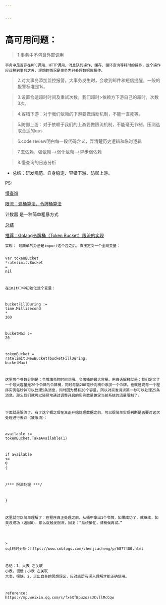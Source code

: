 ```yaml
---


---
```


<h1 id="高可用问题：">高可用问题：</h1>
<blockquote>
<p>1.事务中不包含外部调用</p>
</blockquote>
<pre><code>事务中是否存在RPC调用、HTTP调用、消息队列操作、缓存、循环查询等耗时的操作，这个操作应该移到事务之外，理想的情况是事务内只处理数据库操作。
</code></pre>
<blockquote>
<p>2.对大事务添加监控报警。大事务发生时，会收到邮件和短信提醒，一般的报警标准是1s。</p>
</blockquote>
<blockquote>
<p>3.设置合适超时时间及重试次数，我们超时&gt;依赖方下游自己的超时，次数 3次。</p>
</blockquote>
<blockquote>
<p>4.容错下游：对于我们依赖的下游要做熔断机制，不能一直死等。</p>
</blockquote>
<blockquote>
<p>5.防御上游：对于依赖于我们的上游要做限流机制，不能毫无节制。压测选取合适的qps.</p>
</blockquote>
<blockquote>
<p>6.code review明白每一段代码含义，弄清楚历史逻辑和临时逻辑</p>
</blockquote>
<blockquote>
<p>7.去依赖，强依赖—&gt;弱化依赖—&gt;异步弱依赖</p>
</blockquote>
<blockquote>
<p>8.慢查询的日志分析</p>
</blockquote>
<ul>
<li>总结：研发规范、自身稳定、容错下游、防御上游。</li>
</ul>
<p>PS:</p>
<p><a href="http://www.zsythink.net/archives/1260">慢查询</a></p>
<p><a href="https://github.com/yangwenmai/ratelimit">限流：漏桶算法、令牌桶算法</a></p>
<p>计数器 是一种简单粗暴方式</p>
<p><a href="http://www.blogjava.net/stevenjohn/archive/2016/06/14/430882.html">总结</a></p>
<p><a href="https://blog.imlibo.com/2016/06/20/golang-token-bucket/">推荐：Golang令牌桶（Token Bucket）限流的实现</a></p>
<pre class=" language-go"><code class="prism  language-go">实现： 最简单的办法是<span class="token keyword">import</span>这个包之后，直接定义一个全局变量：

<span class="token keyword">var</span> tokenBucket <span class="token operator">*</span>ratelimit<span class="token punctuation">.</span>Bucket <span class="token operator">=</span> <span class="token boolean">nil</span>

在<span class="token function">init</span><span class="token punctuation">(</span><span class="token punctuation">)</span>中初始化这个变量：

bucketFillDuring <span class="token operator">:=</span> time<span class="token punctuation">.</span>Millisecond <span class="token operator">*</span> <span class="token number">200</span>

bucketMax <span class="token operator">:=</span> <span class="token number">20</span>

tokenBucket <span class="token operator">=</span> ratelimit<span class="token punctuation">.</span><span class="token function">NewBucket</span><span class="token punctuation">(</span>bucketFillDuring<span class="token punctuation">,</span> bucketMax<span class="token punctuation">)</span>

这里两个参数分别是：令牌填充的时间间隔、令牌桶的最大容量。用白话解释就是：我们定义了一个最大容量是<span class="token number">20</span>个令牌的令牌桶，同时每隔<span class="token number">200</span>毫秒向桶中添加一个令牌。也就是说每一个程序实例每秒钟可以处理<span class="token number">5</span>条消息，同时因为桶有<span class="token number">20</span>个容量，所以对突发请求第一秒可以处理<span class="token number">25</span>条消息。那么我们就可以轻易地通过调整开启的实例数量确定当前系统的流量限制了。

下面就是限流了。有了这个桶之后在真正开始处理数据之前，可以很简单实现判断是否要对这次处理进行丢弃（被限流）：

available <span class="token operator">:=</span> tokenBucket<span class="token punctuation">.</span><span class="token function">TakeAvailable</span><span class="token punctuation">(</span><span class="token number">1</span><span class="token punctuation">)</span>

<span class="token keyword">if</span> available <span class="token operator">&lt;=</span> <span class="token number">0</span> <span class="token punctuation">{</span>

<span class="token comment">/*** 限流处理 ***/</span>

<span class="token punctuation">}</span>

这里就可以简单理解了：在程序真正处理之前，从桶中拿出<span class="token number">1</span>个令牌，如果成功了，就继续，如果没成功（返回<span class="token number">0</span>），那么就触发限流，回复：“系统繁忙，请稍候再试。”
<span class="token string">``</span>

<span class="token operator">&gt;</span> sql耗时分析：https<span class="token punctuation">:</span><span class="token operator">/</span><span class="token operator">/</span>www<span class="token punctuation">.</span>cnblogs<span class="token punctuation">.</span>com<span class="token operator">/</span>chenjiacheng<span class="token operator">/</span>p<span class="token operator">/</span><span class="token number">6877400.</span>html

总结：<span class="token number">1</span>、大表 左关联 小表，很慢；小表 左关联 大表，很快。<span class="token number">2</span>、走出自身的思想误区，应对底层有深入理解才能正确使用。

reference<span class="token punctuation">:</span>
https<span class="token punctuation">:</span><span class="token operator">/</span><span class="token operator">/</span>mp<span class="token punctuation">.</span>weixin<span class="token punctuation">.</span>qq<span class="token punctuation">.</span>com<span class="token operator">/</span>s<span class="token operator">/</span>fx6XfBpuzozsJCvllMcCqw
</code></pre>

